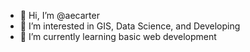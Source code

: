 - 👋 Hi, I’m @aecarter
- 👀 I’m interested in GIS, Data Science, and Developing
- 🌱 I’m currently learning basic web development

<!---
aecarter/aecarter is a ✨ special ✨ repository because its `README.md` (this file) appears on your GitHub profile.
You can click the Preview link to take a look at your changes.
--->
